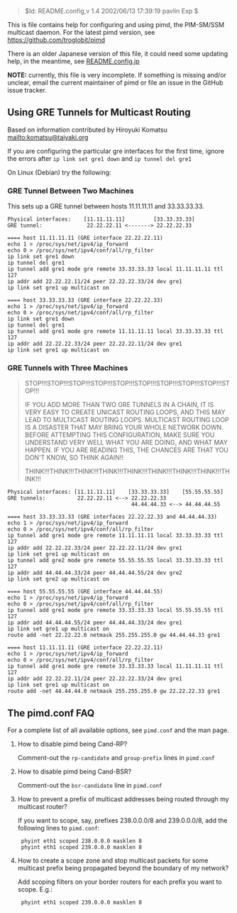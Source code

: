 > $Id: README.config,v 1.4 2002/06/13 17:39:19 pavlin Exp $

This is file contains help for configuring and using pimd, the
PIM-SM/SSM multicast daemon.  For the latest pimd version, see
<https://github.com/troglobit/pimd>

There is an older Japanese version of this file, it could need
some updating help, in the meantime, see [README.config.jp][jp]

**NOTE:** currently, this file is very incomplete.  If something is
          missing and/or unclear, email the current maintainer of pimd
          or file an issue in the GitHub issue tracker.

## Using GRE Tunnels for Multicast Routing

Based on information contributed by Hiroyuki Komatsu
<mailto:komatsu@taiyaki.org>

If you are configuring the particular gre interfaces for the first time,
ignore the errors after `ip link set gre1 down` and `ip tunnel del gre1`

On Linux (Debian) try the following:

### GRE Tunnel Between Two Machines

This sets up a GRE tunnel between hosts 11.11.11.11 and 33.33.33.33.

	Physical interfaces:    [11.11.11.11]         [33.33.33.33]
	GRE tunnel:              22.22.22.11 <-------> 22.22.22.33
	
	==== host 11.11.11.11 (GRE interface 22.22.22.11)
	echo 1 > /proc/sys/net/ipv4/ip_forward
	echo 0 > /proc/sys/net/ipv4/conf/all/rp_filter
	ip link set gre1 down
	ip tunnel del gre1
	ip tunnel add gre1 mode gre remote 33.33.33.33 local 11.11.11.11 ttl 127
	ip addr add 22.22.22.11/24 peer 22.22.22.33/24 dev gre1
	ip link set gre1 up multicast on
	
	==== host 33.33.33.33 (GRE interface 22.22.22.33)
	echo 1 > /proc/sys/net/ipv4/ip_forward
	echo 0 > /proc/sys/net/ipv4/conf/all/rp_filter
	ip link set gre1 down
	ip tunnel del gre1
	ip tunnel add gre1 mode gre remote 11.11.11.11 local 33.33.33.33 ttl 127
	ip addr add 22.22.22.33/24 peer 22.22.22.11/24 dev gre1
	ip link set gre1 up multicast on


### GRE Tunnels with Three Machines

> STOP!!!STOP!!!STOP!!!STOP!!!STOP!!!STOP!!!STOP!!!STOP!!!STOP!!!STOP!!!
> 
> IF YOU ADD MORE THAN TWO GRE TUNNELS IN A CHAIN, IT IS VERY EASY TO CREATE
> UNICAST ROUTING LOOPS, AND THIS MAY LEAD TO MULTICAST ROUTING LOOPS.
> MULTICAST ROUTING LOOP IS A DISASTER THAT MAY BRING YOUR WHOLE NETWORK DOWN.
> BEFORE ATTEMPTING THIS CONFIGURATION, MAKE SURE YOU UNDERSTAND VERY WELL
> WHAT YOU ARE DOING, AND WHAT MAY HAPPEN.
> IF YOU ARE READING THIS, THE CHANCES ARE THAT YOU DON'T KNOW, SO THINK AGAIN!!
> 
> THINK!!!THINK!!!THINK!!!THINK!!!THINK!!!THINK!!!THINK!!!THINK!!!THINK!!!

	Physical interfaces: [11.11.11.11]    [33.33.33.33]    [55.55.55.55]
	GRE tunnels:          22.22.22.11 <--> 22.22.22.33
                                           44.44.44.33 <--> 44.44.44.55
	
	==== host 33.33.33.33 (GRE interfaces 22.22.22.33 and 44.44.44.33)
	echo 1 > /proc/sys/net/ipv4/ip_forward
	echo 0 > /proc/sys/net/ipv4/conf/all/rp_filter
	ip tunnel add gre1 mode gre remote 11.11.11.11 local 33.33.33.33 ttl 127
	ip addr add 22.22.22.33/24 peer 22.22.22.11/24 dev gre1
	ip link set gre1 up multicast on
	ip tunnel add gre2 mode gre remote 55.55.55.55 local 33.33.33.33 ttl 127
	ip addr add 44.44.44.33/24 peer 44.44.44.55/24 dev gre2
	ip link set gre2 up multicast on
	
	==== host 55.55.55.55 (GRE interface 44.44.44.55)
	echo 1 > /proc/sys/net/ipv4/ip_forward
	echo 0 > /proc/sys/net/ipv4/conf/all/rp_filter
	ip tunnel add gre1 mode gre remote 33.33.33.33 local 55.55.55.55 ttl 127
	ip addr add 44.44.44.55/24 peer 44.44.44.33/24 dev gre1
	ip link set gre1 up multicast on
	route add -net 22.22.22.0 netmask 255.255.255.0 gw 44.44.44.33 gre1
	
	==== host 11.11.11.11 (GRE interface 22.22.22.11)
	echo 1 > /proc/sys/net/ipv4/ip_forward
	echo 0 > /proc/sys/net/ipv4/conf/all/rp_filter
	ip tunnel add gre1 mode gre remote 33.33.33.33 local 11.11.11.11 ttl 127
	ip addr add 22.22.22.11/24 peer 22.22.22.33/24 dev gre1
	ip link set gre1 up multicast on
	route add -net 44.44.44.0 netmask 255.255.255.0 gw 22.22.22.33 gre1


## The pimd.conf FAQ

For a complete list of all available options, see `pimd.conf` and the man page.

1. How to disable pimd being Cand-RP?

   Comment-out the `rp-candidate` and `group-prefix` lines in `pimd.conf`

2. How to disable pimd being Cand-BSR?

   Comment-out the `bsr-candidate` line in `pimd.conf`

3. How to prevent a prefix of multicast addresses being routed through
   my multicast router?

   If you want to scope, say, prefixes 238.0.0.0/8 and 239.0.0.0/8, add
   the following lines to `pimd.conf`:

        phyint eth1 scoped 238.0.0.0 masklen 8
        phyint eth1 scoped 239.0.0.0 masklen 8

4. How to create a scope zone and stop multicast packets for some multicast
   prefix being propagated beyond the boundary of my network?

   Add scoping filters on your border routers for each prefix you want
   to scope. E.g.:

        phyint eth1 scoped 239.0.0.0 masklen 8

[jp]: https://github.com/troglobit/pimd/blob/master/README.config.jp

